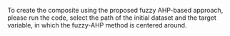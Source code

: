 To create the composite using the proposed fuzzy AHP-based approach, please run the code, select the path of the initial dataset and the target variable, in which the fuzzy-AHP method is centered around.
